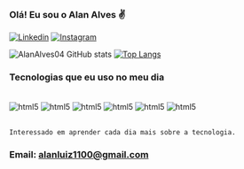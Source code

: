 
### Olá! Eu sou o Alan Alves ✌️

[![Linkedin](https://img.shields.io/badge/LinkedIn-0077B5?style=for-the-badge&logo=linkedin&logoColor=white)](https://www.linkedin.com/in/alan-luiz-ab692625a/) [![Instagram](https://img.shields.io/badge/Instagram-E4405F?style=for-the-badge&logo=instagram&logoColor=white)](https://www.instagram.com/alanluiz1100/)

![AlanAlves04 GitHub stats](https://github-readme-stats.vercel.app/api?username=AlanAlves04&show_icons=true&theme=dark)
[![Top Langs](https://github-readme-stats.vercel.app/api/top-langs/?username=AlanAlves04)](https://github.com/anuraghazra/github-readme-stats)

### Tecnologias que eu uso no meu dia 

<div style="display: inline_block"><br/>
    <img align="center" alt="html5" src="https://img.shields.io/badge/HTML5-E34F26?style=for-the-badge&logo=html5&logoColor=white" />
    <img align="center" alt="html5" src="https://img.shields.io/badge/CSS3-1572B6?style=for-the-badge&logo=css3&logoColor=white" />
    <img align="center" alt="html5" src="https://img.shields.io/badge/JavaScript-F7DF1E?style=for-the-badge&logo=javascript&logoColor=black" />
    <img align="center" alt="html5" src="https://img.shields.io/badge/PHP-777BB4?style=for-the-badge&logo=php&logoColor=white" />
    <img align="center" alt="html5" src="https://img.shields.io/badge/Java-ED8B00?style=for-the-badge&logo=openjdk&logoColor=white" />
    <img align="center" alt="html5" src="https://img.shields.io/badge/C%23-239120?style=for-the-badge&logo=c-sharp&logoColor=white" />


    


</div><br/>

    Interessado em aprender cada dia mais sobre a tecnologia.


### Email: alanluiz1100@gmail.com

